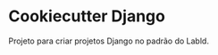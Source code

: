 Cookiecutter Django
=======================

Projeto para criar projetos Django no padrão do Labld.

